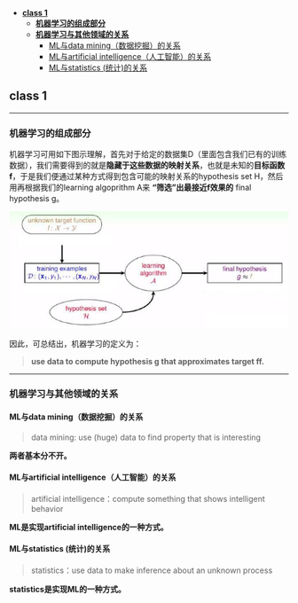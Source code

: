 <!-- TOC -->

- [**class 1**](#class-1)
    - [**机器学习的组成部分**](#机器学习的组成部分)
    - [**机器学习与其他领域的关系**](#机器学习与其他领域的关系)
        - [ML与data mining（数据挖掘）的关系](#ml与data-mining数据挖掘的关系)
        - [ML与artificial intelligence（人工智能）的关系](#ml与artificial-intelligence人工智能的关系)
        - [ML与statistics (统计)的关系](#ml与statistics-统计的关系)

<!-- /TOC -->
## **class 1**

---------

### **机器学习的组成部分**

机器学习可用如下图示理解，首先对于给定的数据集D（里面包含我们已有的训练数据），我们需要得到的就是**隐藏于这些数据的映射关系**，也就是未知的**目标函数f**，于是我们便通过某种方式得到包含可能的映射关系的hypothesis set H，然后用再根据我们的learning algoprithm A来 **“筛选”出最接近f效果的** final hypothesis g。

<img src='./images/definition.jpg'></img>

因此，可总结出，机器学习的定义为：

>**use data to compute hypothesis g that approximates target ff.**

---------

### **机器学习与其他领域的关系**

#### ML与data mining（数据挖掘）的关系

>data mining: use (huge) data to find property that is interesting

**两者基本分不开。**


#### ML与artificial intelligence（人工智能）的关系

>artificial intelligence：compute something that shows intelligent behavior

**ML是实现artificial intelligence的一种方式。**

#### ML与statistics (统计)的关系

>statistics：use data to make inference about an unknown process

**statistics是实现ML的一种方式。**
